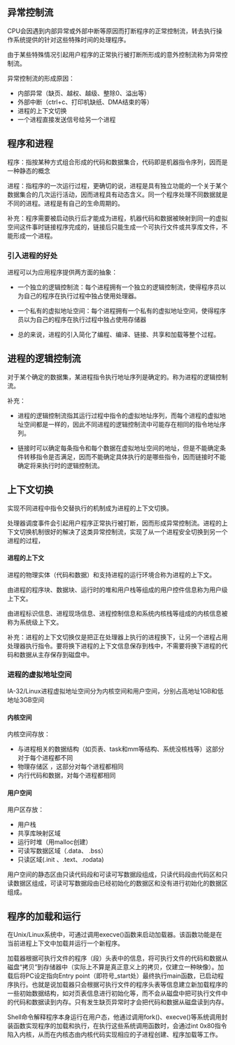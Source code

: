 ## 异常控制流

CPU会因遇到内部异常或外部中断等原因而打断程序的正常控制流，转去执行操作系统提供的针对这些特殊时间的处理程序。

由于某些特殊情况引起用户程序的正常执行被打断所形成的意外控制流称为异常控制流。

异常控制流的形成原因：

- 内部异常（缺页、越权、越级、整除0、溢出等）
- 外部中断（ctrl+c、打印机缺纸、DMA结束的等）
- 进程的上下文切换
- 一个进程直接发送信号给另一个进程

## 程序和进程

程序：指按某种方式组合形成的代码和数据集合，代码即是机器指令序列，因而是一种静态的概念

进程：指程序的一次运行过程，更确切的说，进程是具有独立功能的一个关于某个数据集合的几次运行活动，因而进程具有动态含义。同一个程序处理不同数据就是不同的进程。进程是有自己的生命周期的。

补充：程序需要被启动执行后才能成为进程，机器代码和数据被映射到同一的虚拟空间这件事时链接程序完成的，链接后只能生成一个可执行文件或共享库文件，不能形成一个进程。

### 引入进程的好处

进程可以为应用程序提供两方面的抽象：

- 一个独立的逻辑控制流：每个进程拥有一个独立的逻辑控制流，使得程序员以为自己的程序在执行过程中独占使用处理器。

- 一个私有的虚拟地址空间：每个进程拥有一个私有的虚拟地址空间，使得程序员以为自己的程序在执行过程中独占使用存储器

- 总的来说，进程的引入简化了编程、编译、链接、共享和加载等整个过程。


## 进程的逻辑控制流

对于某个确定的数据集，某进程指令执行地址序列是确定的。称为进程的逻辑控制流。

补充：

- 进程的逻辑控制流指其运行过程中指令的虚拟地址序列，而每个进程的虚拟地址空间都是一样的，因此不同进程的逻辑控制流中可能存在相同的指令地址序列。

- 链接时可以确定每条指令和每个数据在虚拟地址空间的地址，但是不能确定条件转移指令是否满足，因而不能确定具体执行的是哪些指令，因而链接时不能确定将来执行时的逻辑控制流。



## 上下文切换

实现不同进程中指令交替执行的机制成为进程的上下文切换。

处理器调度事件会引起用户程序正常执行被打断，因而形成异常控制流。进程的上下文切换机制很好的解决了这类异常控制流，实现了从一个进程安全切换到另一个进程的过程，

#### 进程的上下文

进程的物理实体（代码和数据）和支持进程的运行环境合称为进程的上下文。

由进程的程序块、数据块、运行时的堆和用户栈等组成的用户控件信息称为用户级上下文。

由进程标识信息、进程现场信息、进程控制信息和系统内核栈等组成的内核信息被称为系统级上下文。



补充：进程的上下文切换仅是把正在处理器上执行的进程换下，让另一个进程占用处理器执行指令。要将换下进程的上下文信息保存到栈中，不需要将换下进程的代码和数据从主存保存到磁盘中。



### 进程的虚拟地址空间

IA-32/Linux进程虚拟地址空间分为内核空间和用户空间，分别占高地址1GB和低地址3GB空间

#### 内核空间

内核空间存放：

- 与进程相关的数据结构（如页表、task和mm等结构、系统没核栈等）这部分对于每个进程都不同
- 物理存储区 ，这部分对每个进程都相同
- 内行代码和数据，对每个进程都相同

#### 用户空间

用户区存放：

- 用户栈
- 共享库映射区域
- 运行时堆（用malloc创建）
- 可读写数据区域（.data、 .bss）
- 只读区域(.init 、.text、.rodata)

用户空间的静态区由只读代码段和可读可写数据段组成，只读代码段由代码区和只读数据区组成，可读可写数据段由已经初始化的数据区和没有进行初始化的数据区组成。



## 程序的加载和运行

在Unix/Linux系统中，可通过调用execve()函数来启动加载器。该函数功能是在当前进程上下文中加载并运行一个新程序。

加载器根据可执行文件的程序（段）头表中的信息，将可执行文件的代码和数据从磁盘“拷贝”到存储器中（实际上不算是真正意义上的拷贝，仅建立一种映像）。加载后将PC设定指向Entry point（即符号_start处）最终执行main函数，已启动程序执行。也就是说加载器只会根据可执行文件的程序头表等信息建立新加载程序的一些初始数据结构，如对页表信息进行初始化等，而不会从磁盘中把可执行文件中的代码和数据读到内存。只有发生缺页异常时才会把代码和数据从磁盘读到内存。

Shell命令解释程序本身运行在用户态，他通过调用fork()、execve()等系统调用封装函数实现程序的加载和执行，在执行这些系统调用函数时，会通过int  0x80指令陷入内核，从而在内核态由内核代码实现相应的子进程创建、程序加载等工作。